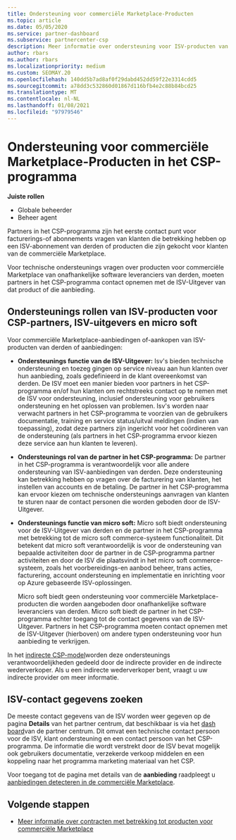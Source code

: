 ```yaml
---
title: Ondersteuning voor commerciële Marketplace-Producten
ms.topic: article
ms.date: 05/05/2020
ms.service: partner-dashboard
ms.subservice: partnercenter-csp
description: Meer informatie over ondersteuning voor ISV-producten van derden of abonnementen in de commerciële Marketplace van het CSP-programma.
author: rbars
ms.author: rbars
ms.localizationpriority: medium
ms.custom: SEOMAY.20
ms.openlocfilehash: 140dd5b7ad8af0f29dabd452dd59f22e3314cdd5
ms.sourcegitcommit: a78dd3c532860d01867d116bfb4e2c88b84bcd25
ms.translationtype: MT
ms.contentlocale: nl-NL
ms.lasthandoff: 01/08/2021
ms.locfileid: "97979546"
---
```

# <a name="support-for-commercial-marketplace-products-in-the-csp-program"></a>Ondersteuning voor commerciële Marketplace-Producten in het CSP-programma


**Juiste rollen**

- Globale beheerder
- Beheer agent

Partners in het CSP-programma zijn het eerste contact punt voor facturerings-of abonnements vragen van klanten die betrekking hebben op een ISV-abonnement van derden of producten die zijn gekocht voor klanten van de commerciële Marketplace.

Voor technische ondersteunings vragen over producten voor commerciële Marketplace van onafhankelijke software leveranciers van derden, moeten partners in het CSP-programma contact opnemen met de ISV-Uitgever van dat product of die aanbieding.

## <a name="support-roles-of-isv-products-for-csp-partners-isv-publishers-and-microsoft"></a>Ondersteunings rollen van ISV-producten voor CSP-partners, ISV-uitgevers en micro soft

Voor commerciële Marketplace-aanbiedingen of-aankopen van ISV-producten van derden of aanbiedingen:

- **Ondersteunings functie van de ISV-Uitgever:** Isv's bieden technische ondersteuning en toezeg gingen op service niveau aan hun klanten over hun aanbieding, zoals gedefinieerd in de klant overeenkomst van derden. De ISV moet een manier bieden voor partners in het CSP-programma en/of hun klanten om rechtstreeks contact op te nemen met de ISV voor ondersteuning, inclusief ondersteuning voor gebruikers ondersteuning en het oplossen van problemen. Isv's worden naar verwacht partners in het CSP-programma te voorzien van de gebruikers documentatie, training en service status/uitval meldingen (indien van toepassing), zodat deze partners zijn ingericht voor het coördineren van de ondersteuning (als partners in het CSP-programma ervoor kiezen deze service aan hun klanten te leveren).

- **Ondersteunings rol van de partner in het CSP-programma:** De partner in het CSP-programma is verantwoordelijk voor alle andere ondersteuning van ISV-aanbiedingen van derden. Deze ondersteuning kan betrekking hebben op vragen over de facturering van klanten, het instellen van accounts en de betaling. De partner in het CSP-programma kan ervoor kiezen om technische ondersteunings aanvragen van klanten te sturen naar de contact personen die worden geboden door de ISV-Uitgever.

- **Ondersteunings functie van micro soft:** Micro soft biedt ondersteuning voor de ISV-Uitgever van derden en de partner in het CSP-programma met betrekking tot de micro soft commerce-systeem functionaliteit. Dit betekent dat micro soft verantwoordelijk is voor de ondersteuning van bepaalde activiteiten door de partner in de CSP-programma partner activiteiten en door de ISV die plaatsvindt in het micro soft commerce-systeem, zoals het voorbereidings-en aanbod beheer, trans acties, facturering, account ondersteuning en implementatie en inrichting voor op Azure gebaseerde ISV-oplossingen.

    Micro soft biedt geen ondersteuning voor commerciële Marketplace-producten die worden aangeboden door onafhankelijke software leveranciers van derden. Micro soft biedt de partner in het CSP-programma echter toegang tot de contact gegevens van de ISV-Uitgever. Partners in het CSP-programma moeten contact opnemen met de ISV-Uitgever (hierboven) om andere typen ondersteuning voor hun aanbieding te verkrijgen.

In het [indirecte CSP-model](csp-overview.md#indirect-model)worden deze ondersteunings verantwoordelijkheden gedeeld door de indirecte provider en de indirecte wederverkoper. Als u een indirecte wederverkoper bent, vraagt u uw indirecte provider om meer informatie.

## <a name="how-to-find-isv-contact-information"></a>ISV-contact gegevens zoeken

De meeste contact gegevens van de ISV worden weer gegeven op de pagina **Details** van het partner centrum, dat beschikbaar is via het [dash board](https://partner.microsoft.com/dashboard)van de partner centrum. Dit omvat een technische contact persoon voor de ISV, klant ondersteuning en een contact persoon van het CSP-programma. De informatie die wordt verstrekt door de ISV bevat mogelijk ook gebruikers documentatie, verzekerde verkoop middelen en een koppeling naar het programma marketing materiaal van het CSP.

Voor toegang tot de pagina met details van de **aanbieding** raadpleegt u [aanbiedingen detecteren in de commerciële Marketplace](csp-commercial-marketplace-discover.md#view-marketplace-offers-in-partner-center).

## <a name="next-steps"></a>Volgende stappen

- [Meer informatie over contracten met betrekking tot producten voor commerciële Marketplace](csp-commercial-marketplace-contracting.md)
